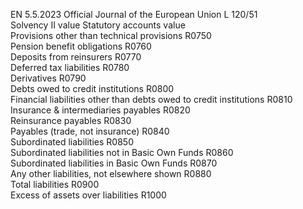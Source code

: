EN  5.5.2023 Official Journal of the European Union L 120/51  
Solvency II 
value  Statutory 
accounts value  
Provisions other than technical provisions  R0750  
Pension benefit obligations  R0760  
Deposits from reinsurers  R0770  
Deferred tax liabilities  R0780  
Derivatives  R0790  
Debts owed to credit institutions  R0800  
Financial liabilities other than debts owed to credit institutions  R0810  
Insurance & intermediaries payables  R0820  
Reinsurance payables  R0830  
Payables (trade, not insurance)  R0840  
Subordinated liabilities  R0850  
Subordinated liabilities not in Basic Own Funds  R0860  
Subordinated liabilities in Basic Own Funds  R0870  
Any other liabilities, not elsewhere shown  R0880  
Total liabilities  R0900  
Excess of assets over liabilities  R1000